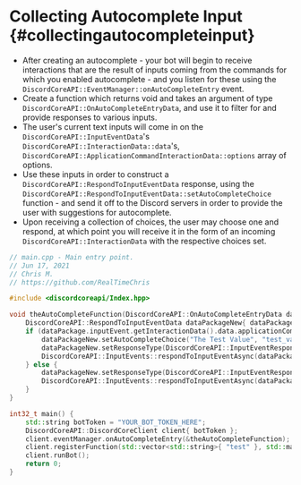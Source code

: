 Collecting Autocomplete Input {#collectingautocompleteinput}
============
- After creating an autocomplete - your bot will begin to receive interactions that are the result of inputs coming from the commands for which you enabled autocomplete - and you listen for these using the `DiscordCoreAPI::EventManager::onAutoCompleteEntry` event.
- Create a function which returns void and takes an argument of type `DiscordCoreAPI::OnAutoCompleteEntryData`, and use it to filter for and provide responses to various inputs.
- The user's current text inputs will come in on the `DiscordCoreAPI::InputEventData`'s `DiscordCoreAPI::InteractionData::data`'s, `DiscordCoreAPI::ApplicationCommandInteractionData::options` array of options.
- Use these inputs in order to construct a `DiscordCoreAPI::RespondToInputEventData` response, using the `DiscordCoreAPI::RespondToInputEventData::setAutoCompleteChoice` function - and send it off to the Discord servers in order to provide the user with suggestions for autocomplete.
- Upon receiving a collection of choices, the user may choose one and respond, at which point you will receive it in the form of an incoming `DiscordCoreAPI::InteractionData` with the respective choices set.

```cpp
// main.cpp - Main entry point.
// Jun 17, 2021
// Chris M.
// https://github.com/RealTimeChris

#include <discordcoreapi/Index.hpp>

void theAutoCompleteFunction(DiscordCoreAPI::OnAutoCompleteEntryData dataPackage) {
	DiscordCoreAPI::RespondToInputEventData dataPackageNew{ dataPackage.inputEvent };
	if (dataPackage.inputEvent.getInteractionData().data.applicationCommandData.options[0].valueString.find("tes") != std::string::npos) {
		dataPackageNew.setAutoCompleteChoice("The Test Value", "test_value_name");
		dataPackageNew.setResponseType(DiscordCoreAPI::InputEventResponseType::Application_Command_AutoComplete_Result);
		DiscordCoreAPI::InputEvents::respondToInputEventAsync(dataPackageNew).get();
	} else {
		dataPackageNew.setResponseType(DiscordCoreAPI::InputEventResponseType::Application_Command_AutoComplete_Result);
		DiscordCoreAPI::InputEvents::respondToInputEventAsync(dataPackageNew).get();
	}
}

int32_t main() {
	std::string botToken = "YOUR_BOT_TOKEN_HERE";
	DiscordCoreAPI::DiscordCoreClient client{ botToken };
	client.eventManager.onAutoCompleteEntry(&theAutoCompleteFunction);
	client.registerFunction(std::vector<std::string>{ "test" }, std::make_unique<DiscordCoreAPI::Test>());
	client.runBot();
	return 0;
}
```
